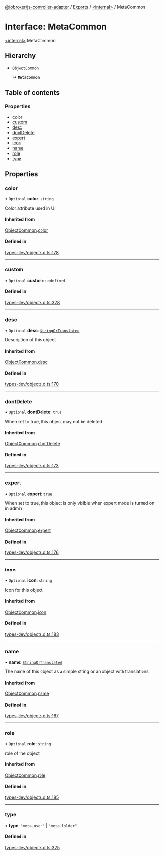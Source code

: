 [@iobroker/js-controller-adapter](../README.md) / [Exports](../modules.md) / [\<internal\>](../modules/internal_.md) / MetaCommon

# Interface: MetaCommon

[\<internal\>](../modules/internal_.md).MetaCommon

## Hierarchy

- [`ObjectCommon`](internal_.ObjectCommon.md)

  ↳ **`MetaCommon`**

## Table of contents

### Properties

- [color](internal_.MetaCommon.md#color)
- [custom](internal_.MetaCommon.md#custom)
- [desc](internal_.MetaCommon.md#desc)
- [dontDelete](internal_.MetaCommon.md#dontdelete)
- [expert](internal_.MetaCommon.md#expert)
- [icon](internal_.MetaCommon.md#icon)
- [name](internal_.MetaCommon.md#name)
- [role](internal_.MetaCommon.md#role)
- [type](internal_.MetaCommon.md#type)

## Properties

### color

• `Optional` **color**: `string`

Color attribute used in UI

#### Inherited from

[ObjectCommon](internal_.ObjectCommon.md).[color](internal_.ObjectCommon.md#color)

#### Defined in

[types-dev/objects.d.ts:178](https://github.com/ioBroker/ioBroker.js-controller/blob/1f96ea5e/packages/types-dev/objects.d.ts#L178)

___

### custom

• `Optional` **custom**: `undefined`

#### Defined in

[types-dev/objects.d.ts:328](https://github.com/ioBroker/ioBroker.js-controller/blob/1f96ea5e/packages/types-dev/objects.d.ts#L328)

___

### desc

• `Optional` **desc**: [`StringOrTranslated`](../modules/internal_.md#stringortranslated)

Description of this object

#### Inherited from

[ObjectCommon](internal_.ObjectCommon.md).[desc](internal_.ObjectCommon.md#desc)

#### Defined in

[types-dev/objects.d.ts:170](https://github.com/ioBroker/ioBroker.js-controller/blob/1f96ea5e/packages/types-dev/objects.d.ts#L170)

___

### dontDelete

• `Optional` **dontDelete**: ``true``

When set to true, this object may not be deleted

#### Inherited from

[ObjectCommon](internal_.ObjectCommon.md).[dontDelete](internal_.ObjectCommon.md#dontdelete)

#### Defined in

[types-dev/objects.d.ts:173](https://github.com/ioBroker/ioBroker.js-controller/blob/1f96ea5e/packages/types-dev/objects.d.ts#L173)

___

### expert

• `Optional` **expert**: ``true``

When set to true, this object is only visible when expert mode is turned on in admin

#### Inherited from

[ObjectCommon](internal_.ObjectCommon.md).[expert](internal_.ObjectCommon.md#expert)

#### Defined in

[types-dev/objects.d.ts:176](https://github.com/ioBroker/ioBroker.js-controller/blob/1f96ea5e/packages/types-dev/objects.d.ts#L176)

___

### icon

• `Optional` **icon**: `string`

Icon for this object

#### Inherited from

[ObjectCommon](internal_.ObjectCommon.md).[icon](internal_.ObjectCommon.md#icon)

#### Defined in

[types-dev/objects.d.ts:183](https://github.com/ioBroker/ioBroker.js-controller/blob/1f96ea5e/packages/types-dev/objects.d.ts#L183)

___

### name

• **name**: [`StringOrTranslated`](../modules/internal_.md#stringortranslated)

The name of this object as a simple string or an object with translations

#### Inherited from

[ObjectCommon](internal_.ObjectCommon.md).[name](internal_.ObjectCommon.md#name)

#### Defined in

[types-dev/objects.d.ts:167](https://github.com/ioBroker/ioBroker.js-controller/blob/1f96ea5e/packages/types-dev/objects.d.ts#L167)

___

### role

• `Optional` **role**: `string`

role of the object

#### Inherited from

[ObjectCommon](internal_.ObjectCommon.md).[role](internal_.ObjectCommon.md#role)

#### Defined in

[types-dev/objects.d.ts:185](https://github.com/ioBroker/ioBroker.js-controller/blob/1f96ea5e/packages/types-dev/objects.d.ts#L185)

___

### type

• **type**: ``"meta.user"`` \| ``"meta.folder"``

#### Defined in

[types-dev/objects.d.ts:325](https://github.com/ioBroker/ioBroker.js-controller/blob/1f96ea5e/packages/types-dev/objects.d.ts#L325)
